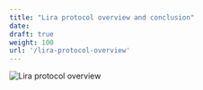 ```yaml
---
title: "Lira protocol overview and conclusion"
date:
draft: true
weight: 100
url: '/lira-protocol-overview'
---
```



![Lira protocol overview](/images/lira-overview-final-version.png)
